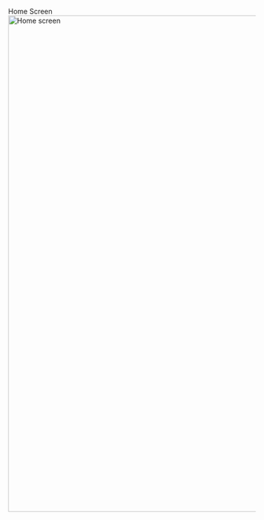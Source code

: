 Home Screen
<img width="1906" height="1011" alt="Home screen " src="https://github.com/user-attachments/assets/70c38dc7-89d8-4175-bd0b-16a312c3f72f" />
